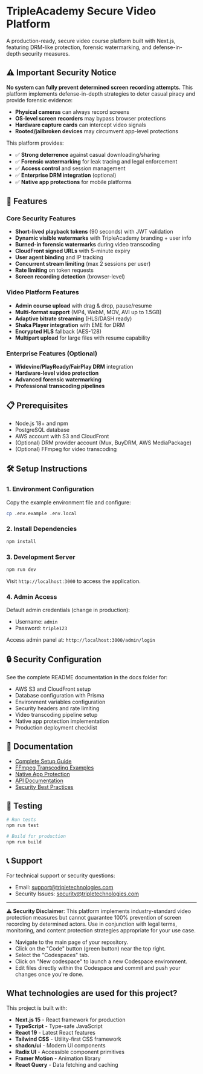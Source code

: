 # TripleAcademy Secure Video Platform

A production-ready, secure video course platform built with Next.js, featuring DRM-like protection, forensic watermarking, and defense-in-depth security measures.

## ⚠️ Important Security Notice

**No system can fully prevent determined screen recording attempts.** This platform implements defense-in-depth strategies to deter casual piracy and provide forensic evidence:

- **Physical cameras** can always record screens
- **OS-level screen recorders** may bypass browser protections  
- **Hardware capture cards** can intercept video signals
- **Rooted/jailbroken devices** may circumvent app-level protections

This platform provides:
- ✅ **Strong deterrence** against casual downloading/sharing
- ✅ **Forensic watermarking** for leak tracing and legal enforcement
- ✅ **Access control** and session management
- ✅ **Enterprise DRM integration** (optional)
- ✅ **Native app protections** for mobile platforms

## 🚀 Features

### Core Security Features
- **Short-lived playback tokens** (90 seconds) with JWT validation
- **Dynamic visible watermarks** with TripleAcademy branding + user info
- **Burned-in forensic watermarks** during video transcoding
- **CloudFront signed URLs** with 5-minute expiry
- **User agent binding** and IP tracking
- **Concurrent stream limiting** (max 2 sessions per user)
- **Rate limiting** on token requests
- **Screen recording detection** (browser-level)

### Video Platform Features
- **Admin course upload** with drag & drop, pause/resume
- **Multi-format support** (MP4, WebM, MOV, AVI up to 1.5GB)
- **Adaptive bitrate streaming** (HLS/DASH ready)
- **Shaka Player integration** with EME for DRM
- **Encrypted HLS** fallback (AES-128)
- **Multipart upload** for large files with resume capability

### Enterprise Features (Optional)
- **Widevine/PlayReady/FairPlay DRM** integration
- **Hardware-level video protection** 
- **Advanced forensic watermarking**
- **Professional transcoding pipelines**

## 📋 Prerequisites

- Node.js 18+ and npm
- PostgreSQL database
- AWS account with S3 and CloudFront
- (Optional) DRM provider account (Mux, BuyDRM, AWS MediaPackage)
- (Optional) FFmpeg for video transcoding

## 🛠️ Setup Instructions

### 1. Environment Configuration

Copy the example environment file and configure:

```bash
cp .env.example .env.local
```

### 2. Install Dependencies

```bash
npm install
```

### 3. Development Server

```bash
npm run dev
```

Visit `http://localhost:3000` to access the application.

### 4. Admin Access

Default admin credentials (change in production):
- Username: `admin` 
- Password: `triple123`

Access admin panel at: `http://localhost:3000/admin/login`

## 🔒 Security Configuration

See the complete README documentation in the docs folder for:
- AWS S3 and CloudFront setup
- Database configuration with Prisma
- Environment variables configuration
- Security headers and rate limiting
- Video transcoding pipeline setup
- Native app protection implementation
- Production deployment checklist

## 📄 Documentation

- [Complete Setup Guide](./docs/setup.md)
- [FFmpeg Transcoding Examples](./docs/ffmpeg-transcoding.md)
- [Native App Protection](./docs/native-app-protection.md)
- [API Documentation](./docs/api.md)
- [Security Best Practices](./docs/security.md)

## 🧪 Testing

```bash
# Run tests
npm run test

# Build for production
npm run build
```

## 📞 Support

For technical support or security questions:
- Email: support@tripletechnologies.com
- Security Issues: security@tripletechnologies.com

---

**⚠️ Security Disclaimer**: This platform implements industry-standard video protection measures but cannot guarantee 100% prevention of screen recording by determined actors. Use in conjunction with legal terms, monitoring, and content protection strategies appropriate for your use case.

- Navigate to the main page of your repository.
- Click on the "Code" button (green button) near the top right.
- Select the "Codespaces" tab.
- Click on "New codespace" to launch a new Codespace environment.
- Edit files directly within the Codespace and commit and push your changes once you're done.

## What technologies are used for this project?

This project is built with:

- **Next.js 15** - React framework for production
- **TypeScript** - Type-safe JavaScript
- **React 19** - Latest React features
- **Tailwind CSS** - Utility-first CSS framework
- **shadcn/ui** - Modern UI components
- **Radix UI** - Accessible component primitives
- **Framer Motion** - Animation library
- **React Query** - Data fetching and caching


